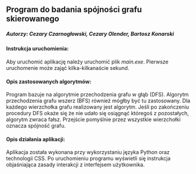 ## Program do badania spójności grafu skierowanego
##### **_Autorzy:_** Cezary Czarnogłowski, Cezary Olender, Bartosz Konarski

#### Instrukcja uruchomienia:
Aby uruchomić aplikację należy uruchomić plik _main.exe_.
Pierwsze uruchomenie może zająć kilka-kilkanaście sekund.

#### Opis zastosowanych algorytmów:
Program bazuje na algorytmie przechodzenia grafu w głąb (DFS).
Algorytm przechodzenia grafu wszerz (BFS) również mógłby być tu zastosowany.
Dla każdego wierzchołka grafu realizowany jest algorytm. 
Jeśli po zakończeniu procedury DFS okaże się że nie udało się osiągnąć któregoś z pozostałych, algorytm zwraca fałsz.
Przejście pomyślnie przez wszystkie wierzchołki oznacza spójność grafu.

#### Opis działania aplikacji:
Aplikacja została wykonana przy wykorzystaniu języka Python oraz technologii CSS.
Po uruchomieniu programu wyświetli się instrukcja objaśniająca zasady interakcji z interfejsem użytkownika.

